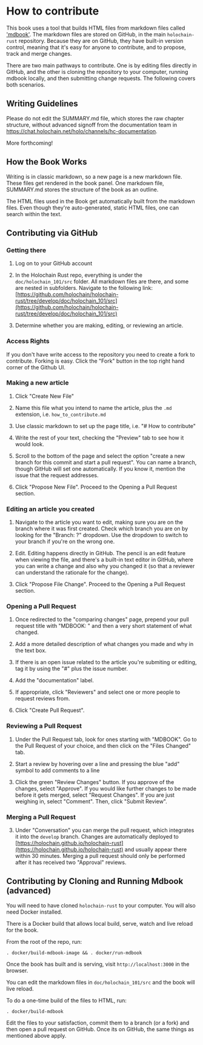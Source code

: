 # How to contribute

This book uses a tool that builds HTML files from markdown files called ['mdbook'](https://github.com/rust-lang-nursery/mdBook). The markdown files are stored on GitHub, in the main `holochain-rust` repository. Because they are on GitHub, they have built-in version control, meaning that it's easy for anyone to contribute, and to propose, track and merge changes.

There are two main pathways to contribute. One is by editing files directly in GitHub, and the other is cloning the repository to your computer, running mdbook locally, and then submitting change requests. The following covers both scenarios.

## Writing Guidelines

Please do not edit the SUMMARY.md file, which stores the raw chapter structure, without advanced signoff from the documentation team in https://chat.holochain.net/holo/channels/hc-documentation. 

More forthcoming!

## How the Book Works
Writing is in classic markdown, so a new page is a new markdown file. These files get rendered in the book panel. One markdown file, SUMMARY.md stores the structure of the book as an outline.

The HTML files used in the Book get automatically built from the markdown files. Even though they're auto-generated, static HTML files, one can search within the text.

## Contributing via GitHub

### Getting there

1) Log on to your GitHub account

2) In the Holochain Rust repo, everything is under the `doc/holochain_101/src` folder. All markdown files are there, and some are nested in subfolders. Navigate to the following link: [https://github.com/holochain/holochain-rust/tree/develop/doc/holochain_101/src](https://github.com/holochain/holochain-rust/tree/develop/doc/holochain_101/src)

3) Determine whether you are making, editing, or reviewing an article.

### Access Rights

If you don't have write access to the repository you need to create a fork to contribute. Forking is easy. Click the "Fork" button in the top right hand corner of the Github UI.

### Making a new article

1) Click "Create New File"

2) Name this file what you intend to name the article, plus the `.md` extension, i.e. `how_to_contribute.md`

3) Use classic markdown to set up the page title, i.e. "# How to contribute"

4) Write the rest of your text, checking the "Preview" tab to see how it would look.

5) Scroll to the bottom of the page and select the option "create a new branch for this commit and start a pull request". You can name a branch, though GitHub will set one automatically. If you know it, mention the issue that the request addresses.

6) Click "Propose New File". Proceed to the Opening a Pull Request section.

### Editing an article you created

1) Navigate to the article you want to edit, making sure you are on the branch where it was first created. Check which branch you are on by looking for the "Branch: ?" dropdown. Use the dropdown to switch to your branch if you're on the wrong one.

2) Edit. Editing happens directly in GitHub. The pencil is an edit feature when viewing the file, and there's a built-in text editor in GitHub, where you can write a change and also why you changed it (so that a reviewer can understand the rationale for the change).

2) Click "Propose File Change". Proceed to the Opening a Pull Request section.

### Opening a Pull Request

1) Once redirected to the "comparing changes" page, prepend your pull request title with "MDBOOK: " and then a very short statement of what changed.

2) Add a more detailed description of what changes you made and why in the text box.

3) If there is an open issue related to the article you're submiting or editing, tag it by using the "#" plus the issue number.

4) Add the "documentation" label.

5) If appropriate, click "Reviewers" and select one or more people to request reviews from.

6) Click "Create Pull Request".

### Reviewing a Pull Request

1) Under the Pull Request tab, look for ones starting with "MDBOOK". Go to the Pull Request of your choice, and then click on the "Files Changed" tab.

2) Start a review by hovering over a line and pressing the blue "add" symbol to add comments to a line

3) Click the green "Review Changes" button. If you approve of the changes, select "Approve". If you would like further changes to be made before it gets merged, select "Request Changes". If you are just weighing in, select "Comment". Then, click "Submit Review".

### Merging a Pull Request

3) Under "Conversation" you can merge the pull request, which integrates it into the `develop` branch. Changes are automatically deployed to [https://holochain.github.io/holochain-rust](https://holochain.github.io/holochain-rust) and usually appear there within 30 minutes. Merging a pull request should only be performed after it has received two "Approval" reviews.

## Contributing by Cloning and Running Mdbook (advanced)

You will need to have cloned `holochain-rust` to your computer. You will also need Docker installed.

There is a Docker build that allows local build, serve, watch and live reload for the book.

From the root of the repo, run:

```shell
. docker/build-mdbook-image && . docker/run-mdbook
```

Once the book has built and is serving, visit `http://localhost:3000` in the browser.

You can edit the markdown files in `doc/holochain_101/src` and the book will live reload.

To do a one-time build of the files to HTML, run:

```shell
. docker/build-mdbook
```

Edit the files to your satisfaction, commit them to a branch (or a fork) and then open a pull request on GitHub. Once its on GitHub, the same things as mentioned above apply.
